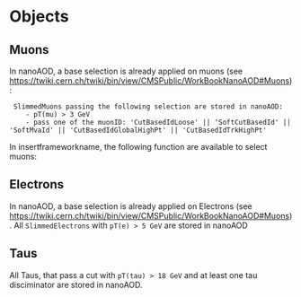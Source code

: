 # Objects

## Muons

In nanoAOD, a base selection is already applied on muons (see https://twiki.cern.ch/twiki/bin/view/CMSPublic/WorkBookNanoAOD#Muons):

```
 SlimmedMuons passing the following selection are stored in nanoAOD:
    - pT(mu) > 3 GeV
    - pass one of the muonID: 'CutBasedIdLoose' || 'SoftCutBasedId' || 'SoftMvaId' || 'CutBasedIdGlobalHighPt' || 'CutBasedIdTrkHighPt'
```

In insertframeworkname, the following function are available to select muons:

## Electrons

In nanoAOD, a base selection is already applied on Electrons (see https://twiki.cern.ch/twiki/bin/view/CMSPublic/WorkBookNanoAOD#Muons). All `SlimmedElectrons` with `pT(e) > 5 GeV` are stored in nanoAOD

## Taus

All Taus, that pass a cut with `pT(tau) > 18 GeV` and at least one tau disciminator are stored in nanoAOD.